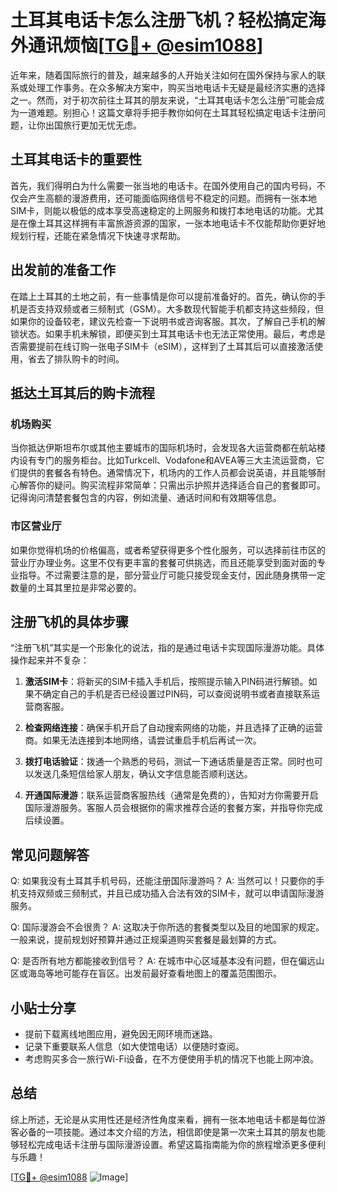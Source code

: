 # 土耳其电话卡怎么注册飞机？轻松搞定海外通讯烦恼[[TG💪+ @esim1088](https://t.me/s/esim1088)]

近年来，随着国际旅行的普及，越来越多的人开始关注如何在国外保持与家人的联系或处理工作事务。在众多解决方案中，购买当地电话卡无疑是最经济实惠的选择之一。然而，对于初次前往土耳其的朋友来说，“土耳其电话卡怎么注册”可能会成为一道难题。别担心！这篇文章将手把手教你如何在土耳其轻松搞定电话卡注册问题，让你出国旅行更加无忧无虑。

## 土耳其电话卡的重要性

首先，我们得明白为什么需要一张当地的电话卡。在国外使用自己的国内号码，不仅会产生高额的漫游费用，还可能面临网络信号不稳定的问题。而拥有一张本地SIM卡，则能以极低的成本享受高速稳定的上网服务和拨打本地电话的功能。尤其是在像土耳其这样拥有丰富旅游资源的国家，一张本地电话卡不仅能帮助你更好地规划行程，还能在紧急情况下快速寻求帮助。

## 出发前的准备工作

在踏上土耳其的土地之前，有一些事情是你可以提前准备好的。首先，确认你的手机是否支持双频或者三频制式（GSM）。大多数现代智能手机都支持这些频段，但如果你的设备较老，建议先检查一下说明书或咨询客服。其次，了解自己手机的解锁状态。如果手机未解锁，即便买到土耳其电话卡也无法正常使用。最后，考虑是否需要提前在线订购一张电子SIM卡（eSIM），这样到了土耳其后可以直接激活使用，省去了排队购卡的时间。

## 抵达土耳其后的购卡流程

### 机场购买

当你抵达伊斯坦布尔或其他主要城市的国际机场时，会发现各大运营商都在航站楼内设有专门的服务柜台。比如Turkcell、Vodafone和AVEA等三大主流运营商，它们提供的套餐各有特色。通常情况下，机场内的工作人员都会说英语，并且能够耐心解答你的疑问。购买流程非常简单：只需出示护照并选择适合自己的套餐即可。记得询问清楚套餐包含的内容，例如流量、通话时间和有效期等信息。

### 市区营业厅

如果你觉得机场的价格偏高，或者希望获得更多个性化服务，可以选择前往市区的营业厅办理业务。这里不仅有更丰富的套餐可供挑选，而且还能享受到面对面的专业指导。不过需要注意的是，部分营业厅可能只接受现金支付，因此随身携带一定数量的土耳其里拉是非常必要的。

## 注册飞机的具体步骤

“注册飞机”其实是一个形象化的说法，指的是通过电话卡实现国际漫游功能。具体操作起来并不复杂：

1. **激活SIM卡**：将新买的SIM卡插入手机后，按照提示输入PIN码进行解锁。如果不确定自己的手机是否已经设置过PIN码，可以查阅说明书或者直接联系运营商客服。
   
2. **检查网络连接**：确保手机开启了自动搜索网络的功能，并且选择了正确的运营商。如果无法连接到本地网络，请尝试重启手机后再试一次。

3. **拨打电话验证**：拨通一个熟悉的号码，测试一下通话质量是否正常。同时也可以发送几条短信给家人朋友，确认文字信息能否顺利送达。

4. **开通国际漫游**：联系运营商客服热线（通常是免费的），告知对方你需要开启国际漫游服务。客服人员会根据你的需求推荐合适的套餐方案，并指导你完成后续设置。

## 常见问题解答

Q: 如果我没有土耳其手机号码，还能注册国际漫游吗？
A: 当然可以！只要你的手机支持双频或三频制式，并且已成功插入合法有效的SIM卡，就可以申请国际漫游服务。

Q: 国际漫游会不会很贵？
A: 这取决于你所选的套餐类型以及目的地国家的规定。一般来说，提前规划好预算并通过正规渠道购买套餐是最划算的方式。

Q: 是否所有地方都能接收到信号？
A: 在城市中心区域基本没有问题，但在偏远山区或海岛等地可能存在盲区。出发前最好查看地图上的覆盖范围图示。

## 小贴士分享

- 提前下载离线地图应用，避免因无网环境而迷路。
- 记录下重要联系人信息（如大使馆电话）以便随时查阅。
- 考虑购买多合一旅行Wi-Fi设备，在不方便使用手机的情况下也能上网冲浪。

## 总结

综上所述，无论是从实用性还是经济性角度来看，拥有一张本地电话卡都是每位游客必备的一项技能。通过本文介绍的方法，相信即使是第一次来土耳其的朋友也能够轻松完成电话卡注册与国际漫游设置。希望这篇指南能为你的旅程增添更多便利与乐趣！

[[TG💪+ @esim1088](https://t.me/s/esim1088) ![Image](https://i.postimg.cc/4NQfJmqS/Snipaste-2025-05-13-00-14-12.png)]